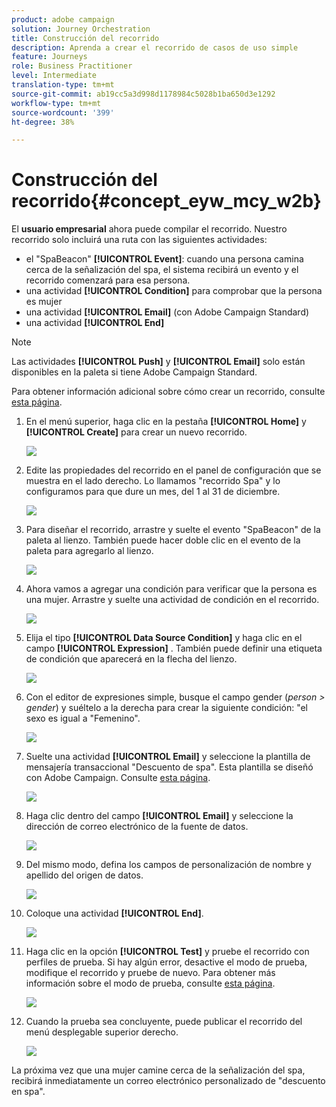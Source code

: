```yaml
---
product: adobe campaign
solution: Journey Orchestration
title: Construcción del recorrido
description: Aprenda a crear el recorrido de casos de uso simple
feature: Journeys
role: Business Practitioner
level: Intermediate
translation-type: tm+mt
source-git-commit: ab19cc5a3d998d1178984c5028b1ba650d3e1292
workflow-type: tm+mt
source-wordcount: '399'
ht-degree: 38%

---
```



# Construcción del recorrido{#concept_eyw_mcy_w2b}

El **usuario empresarial** ahora puede compilar el recorrido. Nuestro recorrido solo incluirá una ruta con las siguientes actividades:

* el &quot;SpaBeacon&quot; **[!UICONTROL Event]**: cuando una persona camina cerca de la señalización del spa, el sistema recibirá un evento y el recorrido comenzará para esa persona.
* una actividad **[!UICONTROL Condition]** para comprobar que la persona es mujer
* una actividad **[!UICONTROL Email]** (con Adobe Campaign Standard)
* una actividad **[!UICONTROL End]**

>[!NOTE]
>
>Las actividades **[!UICONTROL Push]** y **[!UICONTROL Email]** solo están disponibles en la paleta si tiene Adobe Campaign Standard.

Para obtener información adicional sobre cómo crear un recorrido, consulte [esta página](../building-journeys/journey.md).

1. En el menú superior, haga clic en la pestaña **[!UICONTROL Home]** y **[!UICONTROL Create]** para crear un nuevo recorrido.

   ![](../assets/journey31.png)

1. Edite las propiedades del recorrido en el panel de configuración que se muestra en el lado derecho. Lo llamamos &quot;recorrido Spa&quot; y lo configuramos para que dure un mes, del 1 al 31 de diciembre.

   ![](../assets/journeyuc1_8.png)

1. Para diseñar el recorrido, arrastre y suelte el evento &quot;SpaBeacon&quot; de la paleta al lienzo. También puede hacer doble clic en el evento de la paleta para agregarlo al lienzo.

   ![](../assets/journeyuc1_9.png)

1. Ahora vamos a agregar una condición para verificar que la persona es una mujer. Arrastre y suelte una actividad de condición en el recorrido.

   ![](../assets/journeyuc1_10.png)

1. Elija el tipo **[!UICONTROL Data Source Condition]** y haga clic en el campo **[!UICONTROL Expression]** . También puede definir una etiqueta de condición que aparecerá en la flecha del lienzo.

   ![](../assets/journeyuc1_11.png)

1. Con el editor de expresiones simple, busque el campo gender (_person > gender_) y suéltelo a la derecha para crear la siguiente condición: &quot;el sexo es igual a &quot;Femenino&quot;.

   ![](../assets/journeyuc1_12.png)

1. Suelte una actividad **[!UICONTROL Email]** y seleccione la plantilla de mensajería transaccional &quot;Descuento de spa&quot;. Esta plantilla se diseñó con Adobe Campaign. Consulte [esta página](https://docs.adobe.com/content/help/es-ES/campaign-standard/using/communication-channels/transactional-messaging/about-transactional-messaging.translate.html).

   ![](../assets/journeyuc1_13.png)

1. Haga clic dentro del campo **[!UICONTROL Email]** y seleccione la dirección de correo electrónico de la fuente de datos.

   ![](../assets/journeyuc1_14.png)

1. Del mismo modo, defina los campos de personalización de nombre y apellido del origen de datos.

   ![](../assets/journeyuc1_15.png)

1. Coloque una actividad **[!UICONTROL End]**.

   ![](../assets/journeyuc1_17.png)

1. Haga clic en la opción **[!UICONTROL Test]** y pruebe el recorrido con perfiles de prueba. Si hay algún error, desactive el modo de prueba, modifique el recorrido y pruebe de nuevo. Para obtener más información sobre el modo de prueba, consulte [esta página](../building-journeys/testing-the-journey.md).

   ![](../assets/journeyuc1_18bis.png)

1. Cuando la prueba sea concluyente, puede publicar el recorrido del menú desplegable superior derecho.

   ![](../assets/journeyuc1_18.png)

La próxima vez que una mujer camine cerca de la señalización del spa, recibirá inmediatamente un correo electrónico personalizado de &quot;descuento en spa&quot;.

